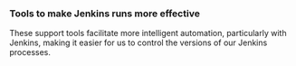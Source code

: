 ### Tools to make Jenkins runs more effective

These support tools facilitate more intelligent automation, particularly with Jenkins, making it easier for us to control the versions of our Jenkins processes.

